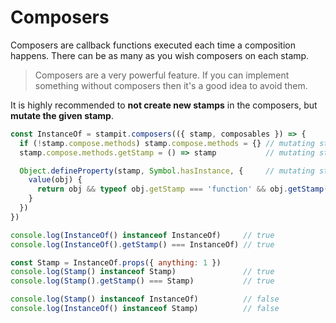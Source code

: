 # Composers

Composers are callback functions executed each time a composition happens. There can be as many as you wish composers on each stamp.

> Composers are a very powerful feature. If you can implement something without composers then it's a good idea to avoid them.

It is highly recommended to **not create new stamps** in the composers, but **mutate the given stamp**.

```js
const InstanceOf = stampit.composers(({ stamp, composables }) => {
  if (!stamp.compose.methods) stamp.compose.methods = {} // mutating stamp
  stamp.compose.methods.getStamp = () => stamp           // mutating stamp

  Object.defineProperty(stamp, Symbol.hasInstance, {     // mutating stamp
    value(obj) {
      return obj && typeof obj.getStamp === 'function' && obj.getStamp() === stamp
    }
  })
})

console.log(InstanceOf() instanceof InstanceOf)     // true
console.log(InstanceOf().getStamp() === InstanceOf) // true

const Stamp = InstanceOf.props({ anything: 1 })
console.log(Stamp() instanceof Stamp)               // true
console.log(Stamp().getStamp() === Stamp)           // true

console.log(Stamp() instanceof InstanceOf)          // false
console.log(InstanceOf() instanceof Stamp)          // false
```



